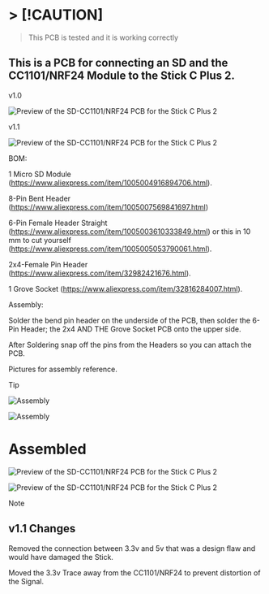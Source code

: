 # > [!CAUTION]
>
> This PCB is tested and it is working correctly

## This is a PCB for connecting an SD and the CC1101/NRF24 Module to the Stick C Plus 2.

v1.0

![Preview of the SD-CC1101/NRF24 PCB for the Stick C Plus 2](/Stick_C_Plus_2/M5Stick_C_Plus_2_SD+CC1101/Pics/Stick_SD_CC1101_v1.0.png)

v1.1

![Preview of the SD-CC1101/NRF24 PCB for the Stick C Plus 2](/Stick_C_Plus_2/M5Stick_C_Plus_2_SD+CC1101/Pics/Stick_SD_CC1101_v1.1.png)

BOM:

1 Micro SD Module (https://www.aliexpress.com/item/1005004916894706.html).

8-Pin Bent Header (https://www.aliexpress.com/item/1005007569841697.html)

6-Pin Female Header Straight (https://www.aliexpress.com/item/1005003610333849.html) or this in 10 mm to cut yourself (https://www.aliexpress.com/item/1005005053790061.html).

2x4-Female Pin Header (https://www.aliexpress.com/item/32982421676.html).

1 Grove Socket (https://www.aliexpress.com/item/32816284007.html).

Assembly:

Solder the bend pin header on the underside of the PCB, then solder the 6-Pin Header; the 2x4 AND THE Grove Socket PCB onto the upper side.

After Soldering snap off the pins from the Headers so you can attach the PCB.

Pictures for assembly reference.

> [!TIP]
> 
> ![Assembly](/Stick_C_Plus_2/M5Stick_C_Plus_2_SD+CC1101/Pics/Stick_SD_CC_NRF_Assembly_1.jpg)
>
> ![Assembly](/Stick_C_Plus_2/M5Stick_C_Plus_2_SD+CC1101/Pics/Stick_SD_CC_NRF_Assembly_2.jpg)

# Assembled

![Preview of the SD-CC1101/NRF24 PCB for the Stick C Plus 2](/Stick_C_Plus_2/M5Stick_C_Plus_2_SD+CC1101/Pics/Assembled_Back.jpg)

![Preview of the SD-CC1101/NRF24 PCB for the Stick C Plus 2](/Stick_C_Plus_2/M5Stick_C_Plus_2_SD+CC1101/Pics/Assembled_Front.jpg)

> [!NOTE]
>
> ## v1.1 Changes
>
> Removed the connection between 3.3v and 5v that was a design flaw and would have damaged the Stick.
>
> Moved the 3.3v Trace away from the CC1101/NRF24 to prevent distortion of the Signal.
